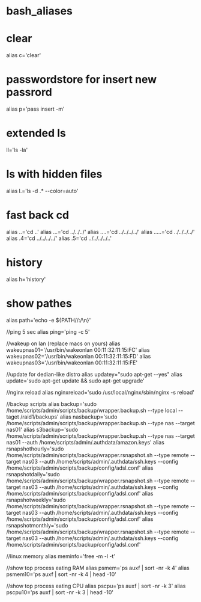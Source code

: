 # bash_aliases

# clear
alias c='clear'

# passwordstore for insert new passrord
alias p='pass insert -m'

# extended ls
ll='ls -la'

# ls with hidden files
alias l.='ls -d .* --color=auto'

# fast back cd
alias ..='cd ..'
alias ...='cd ../../../'
alias ....='cd ../../../../'
alias .....='cd ../../../../'
alias .4='cd ../../../../'
alias .5='cd ../../../../..'

# history
alias h='history'

# show pathes
alias path='echo -e ${PATH//:/\\n}'

//ping 5 sec
alias ping='ping -c 5'

//wakeup on lan (replace macs on yours)
alias wakeupnas01='/usr/bin/wakeonlan 00:11:32:11:15:FC'
alias wakeupnas02='/usr/bin/wakeonlan 00:11:32:11:15:FD'
alias wakeupnas03='/usr/bin/wakeonlan 00:11:32:11:15:FE'

//update for dedian-like distro
alias updatey="sudo apt-get --yes"
alias update='sudo apt-get update && sudo apt-get upgrade'

//nginx reload 
alias nginxreload='sudo /usr/local/nginx/sbin/nginx -s reload'

//backup scripts
alias backup='sudo /home/scripts/admin/scripts/backup/wrapper.backup.sh --type local --taget /raid1/backups'
alias nasbackup='sudo /home/scripts/admin/scripts/backup/wrapper.backup.sh --type nas --target nas01'
alias s3backup='sudo /home/scripts/admin/scripts/backup/wrapper.backup.sh --type nas --target nas01 --auth /home/scripts/admin/.authdata/amazon.keys'
alias rsnapshothourly='sudo /home/scripts/admin/scripts/backup/wrapper.rsnapshot.sh --type remote --target nas03 --auth /home/scripts/admin/.authdata/ssh.keys --config /home/scripts/admin/scripts/backup/config/adsl.conf'
alias rsnapshotdaily='sudo  /home/scripts/admin/scripts/backup/wrapper.rsnapshot.sh --type remote --target nas03 --auth /home/scripts/admin/.authdata/ssh.keys  --config /home/scripts/admin/scripts/backup/config/adsl.conf'
alias rsnapshotweekly='sudo /home/scripts/admin/scripts/backup/wrapper.rsnapshot.sh --type remote --target nas03 --auth /home/scripts/admin/.authdata/ssh.keys  --config /home/scripts/admin/scripts/backup/config/adsl.conf'
alias rsnapshotmonthly='sudo /home/scripts/admin/scripts/backup/wrapper.rsnapshot.sh --type remote --target nas03 --auth /home/scripts/admin/.authdata/ssh.keys  --config /home/scripts/admin/scripts/backup/config/adsl.conf'

//linux memory
alias meminfo='free -m -l -t'

//show top process eating RAM
alias psmem='ps auxf | sort -nr -k 4'
alias psmem10='ps auxf | sort -nr -k 4 | head -10'

//show top process eating CPU
alias pscpu='ps auxf | sort -nr -k 3'
alias pscpu10='ps auxf | sort -nr -k 3 | head -10'
